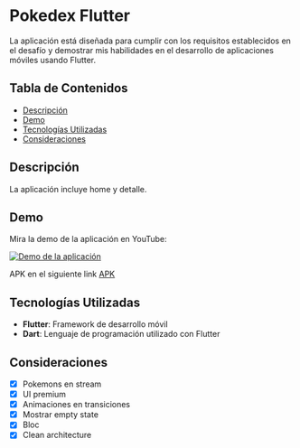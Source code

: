 # Pokedex Flutter

La aplicación está diseñada para cumplir con los requisitos establecidos en el desafío y demostrar mis habilidades en el desarrollo de aplicaciones móviles usando Flutter.

## Tabla de Contenidos

- [Descripción](#descripción)
- [Demo](#demo)
- [Tecnologías Utilizadas](#tecnologías-utilizadas)
- [Consideraciones](#consideraciones)

## Descripción

La aplicación incluye home y detalle.

## Demo

Mira la demo de la aplicación en YouTube:

[![Demo de la aplicación](https://img.youtube.com/vi/8mKwC7xQkTk/0.jpg)](https://youtu.be/8mKwC7xQkTk)

APK en el siguiente link [APK](https://drive.google.com/drive/folders/1r4Vow62Ix6AqccqBtiBo8Cq08cvL-R2f?usp=sharing)

## Tecnologías Utilizadas

- **Flutter**: Framework de desarrollo móvil
- **Dart**: Lenguaje de programación utilizado con Flutter

## Consideraciones

- [x] Pokemons en stream
- [x] UI premium
- [x] Animaciones en transiciones
- [x] Mostrar empty state
- [x] Bloc
- [x] Clean architecture

